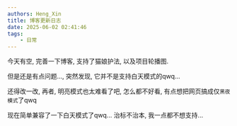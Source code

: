 ```yaml
---
authors: Heng_Xin
title: 博客更新日志
date: 2025-06-02 02:41:46
tags:
    - 日常
---
```


今天有空, 完善一下博客, 支持了猫娘护法, 以及项目轮播图.

<!-- truncate -->

但是还是有点问题..., 突然发现, 它并不是支持白天模式的qwq...

还得改一改, 再者, 明亮模式也太难看了吧, 怎么都不好看, 有点想把网页搞成仅`黑夜模式`了qwq

现在简单兼容了一下白天模式了qwq... 治标不治本, 我一点都不想支持...
